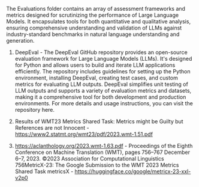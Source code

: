 The Evaluations folder contains an array of assessment frameworks and metrics designed for scrutinizing the performance of Large Language Models. It encapsulates tools for both quantitative and qualitative analysis, ensuring comprehensive understanding and validation of LLMs against industry-standard benchmarks in natural language understanding and generation.


1) DeepEval - The DeepEval GitHub repository provides an open-source evaluation framework for Large Language Models (LLMs). It's designed for Python and allows users to build and iterate LLM applications efficiently. The repository includes guidelines for setting up the Python environment, installing DeepEval, creating test cases, and custom metrics for evaluating LLM outputs. DeepEval simplifies unit testing of LLM outputs and supports a variety of evaluation metrics and datasets, making it a comprehensive tool for both development and production environments. For more details and usage instructions, you can visit the repository here.








1) Results of WMT23 Metrics Shared Task: Metrics might be Guilty but References are not Innocent - https://www2.statmt.org/wmt23/pdf/2023.wmt-1.51.pdf
2) https://aclanthology.org/2023.wmt-1.63.pdf - Proceedings of the Eighth Conference on Machine Translation (WMT), pages 756–767
December 6–7, 2023. ©2023 Association for Computational Linguistics
756MetricX-23: The Google Submission to the WMT 2023
Metrics Shared Task
metricsX - https://huggingface.co/google/metricx-23-xxl-v2p0

